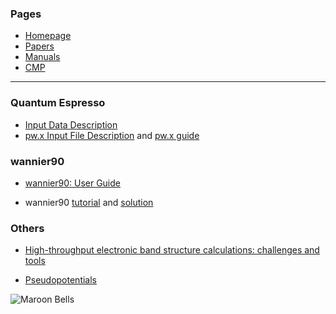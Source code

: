 
### Pages

* [Homepage](index.md)
* [Papers](papers.md)
* [Manuals](manuals.md)
* [CMP](cmp.md)

---

### Quantum Espresso

* [Input Data Description](https://www.quantum-espresso.org/documentation/input-data-description/)
* [pw.x Input File Description](https://www.quantum-espresso.org/Doc/INPUT_PW.html) and [pw.x guide](https://www.quantum-espresso.org/Doc/pw_user_guide/)


### wannier90

* [wannier90: User Guide](https://raw.githubusercontent.com/wannier-developers/wannier90/v3.1.0/doc/compiled_docs/user_guide.pdf)

* wannier90 
[tutorial](https://raw.githubusercontent.com/wannier-developers/wannier90/v3.1.0/doc/compiled_docs/tutorial.pdf) and 
[solution](https://raw.githubusercontent.com/wannier-developers/wannier90/v3.1.0/doc/compiled_docs/solution_booklet.pdf)


### Others

* [High-throughput electronic band structure calculations: challenges and tools](https://arxiv.org/pdf/1004.2974.pdf)

* [Pseudopotentials](https://www.quantum-espresso.org/pseudopotentials/)

![Maroon Bells](https://blog-assets.thedyrt.com/uploads/2018/07/Maroon-Bells-Forest-Service-1024x680.jpg)
